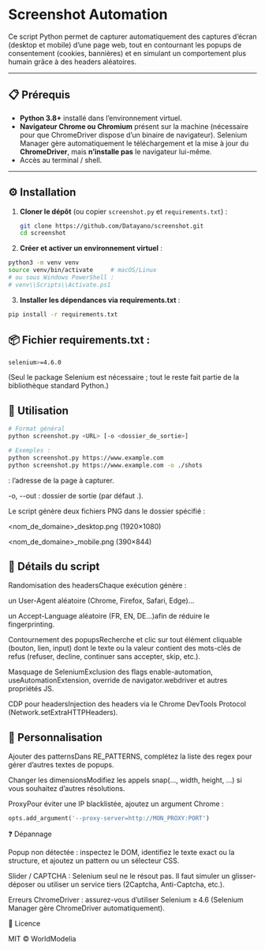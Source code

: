 # Screenshot Automation

Ce script Python permet de capturer automatiquement des captures d’écran (desktop et mobile) d’une page web, tout en contournant les popups de consentement (cookies, bannières) et en simulant un comportement plus humain grâce à des headers aléatoires.

---

## 📋 Prérequis

- **Python 3.8+** installé dans l’environnement virtuel.  
- **Navigateur Chrome ou Chromium** présent sur la machine (nécessaire pour que ChromeDriver dispose d’un binaire de navigateur). Selenium Manager gère automatiquement le téléchargement et la mise à jour du **ChromeDriver**, mais **n’installe pas** le navigateur lui-même.  
- Accès au terminal / shell.

---

## ⚙️ Installation

1. **Cloner le dépôt** (ou copier `screenshot.py` et `requirements.txt`) :
   ```bash
   git clone https://github.com/Datayano/screenshot.git
   cd screenshot
2. **Créer et activer un environnement virtuel** :
```bash
python3 -m venv venv
source venv/bin/activate     # macOS/Linux
# ou sous Windows PowerShell :
# venv\\Scripts\\Activate.ps1
```
3. **Installer les dépendances via requirements.txt** :
```bash
pip install -r requirements.txt
```

## 📦 Fichier requirements.txt :
```bash
selenium>=4.6.0
```
(Seul le package Selenium est nécessaire ; tout le reste fait partie de la bibliothèque standard Python.)


## 🚀 Utilisation

```bash
# Format général
python screenshot.py <URL> [-o <dossier_de_sortie>]

# Exemples :
python screenshot.py https://www.example.com
python screenshot.py https://www.example.com -o ./shots
```
<URL> : l’adresse de la page à capturer.

-o, --out : dossier de sortie (par défaut .).

Le script génère deux fichiers PNG dans le dossier spécifié :

<nom_de_domaine>_desktop.png (1920×1080)

<nom_de_domaine>_mobile.png (390×844)


## 🔧 Détails du script

Randomisation des headersChaque exécution génère :

un User-Agent aléatoire (Chrome, Firefox, Safari, Edge)…

un Accept-Language aléatoire (FR, EN, DE…)afin de réduire le fingerprinting.

Contournement des popupsRecherche et clic sur tout élément cliquable (bouton, lien, input) dont le texte ou la valeur contient des mots-clés de refus (refuser, decline, continuer sans accepter, skip, etc.).

Masquage de SeleniumExclusion des flags enable-automation, useAutomationExtension, override de navigator.webdriver et autres propriétés JS.

CDP pour headersInjection des headers via le Chrome DevTools Protocol (Network.setExtraHTTPHeaders).

## 🔄 Personnalisation

Ajouter des patternsDans RE_PATTERNS, complétez la liste des regex pour gérer d’autres textes de popups.

Changer les dimensionsModifiez les appels snap(..., width, height, ...) si vous souhaitez d’autres résolutions.

ProxyPour éviter une IP blacklistée, ajoutez un argument Chrome :
``` python
opts.add_argument('--proxy-server=http://MON_PROXY:PORT')
```

❓ Dépannage

Popup non détectée : inspectez le DOM, identifiez le texte exact ou la structure, et ajoutez un pattern ou un sélecteur CSS.

Slider / CAPTCHA : Selenium seul ne le résout pas. Il faut simuler un glisser-déposer ou utiliser un service tiers (2Captcha, Anti-Captcha, etc.).

Erreurs ChromeDriver : assurez-vous d’utiliser Selenium ≥ 4.6 (Selenium Manager gère ChromeDriver automatiquement).

📄 Licence

MIT © WorldModelia